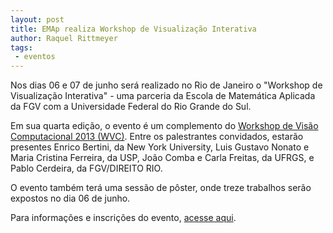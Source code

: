```yaml
---
layout: post
title: EMAp realiza Workshop de Visualização Interativa 
author: Raquel Rittmeyer
tags:
 - eventos
---
```


Nos dias 06 e 07 de junho será realizado no Rio de Janeiro o "Workshop
de Visualização Interativa" - uma parceria da Escola de Matemática
Aplicada da FGV com a Universidade Federal do Rio Grande do Sul.

Em sua quarta edição, o evento é um complemento do
[Workshop de Visão Computacional 2013 (WVC)](http://www2.ic.uff.br/~wvc2013/).
Entre os palestrantes convidados, estarão presentes Enrico Bertini, da
New York University, Luis Gustavo Nonato e Maria Cristina Ferreira, da
USP, João Comba e Carla Freitas, da UFRGS, e Pablo Cerdeira, da
FGV/DIREITO RIO.

O evento também terá uma sessão de pôster, onde treze trabalhos serão
expostos no dia 06 de junho.

Para informações e inscrições do evento,
[acesse aqui](http://emap.fgv.br/WVC-2013/index.html).
